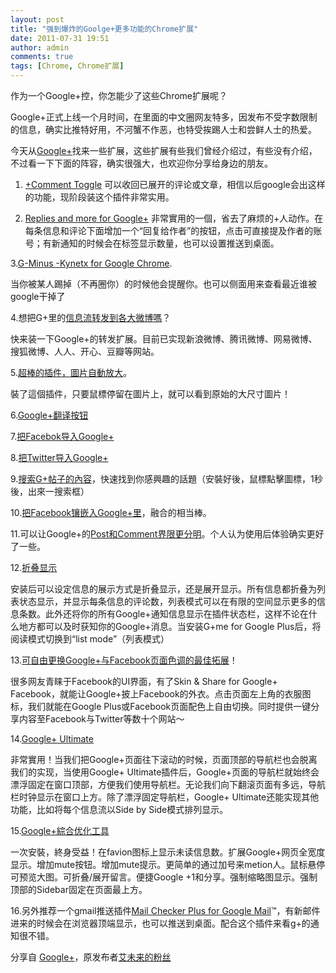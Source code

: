 ```yaml
---
layout: post
title: "强到爆炸的Goolge+更多功能的Chrome扩展"
date: 2011-07-31 19:51
author: admin
comments: true
tags: [Chrome, Chrome扩展]
---
```

作为一个Google+控，你怎能少了这些Chrome扩展呢？

Google+正式上线一个月时间，在里面的中文圈网友特多，因发布不受字数限制的信息，确实比推特好用，不河蟹不作恶，也特受挨踢人士和尝鲜人士的热爱。

今天从<a href="https://plus.google.com/100026251579613793512/posts/jBSLt8dU1Fm" target="_blank">Google+</a>找来一些扩展，这些扩展有些我们曾经介绍过，有些没有介绍，不过看一下下面的阵容，确实很强大，也欢迎你分享给身边的朋友。

1. <a href="https://chrome.google.com/webstore/detail/mnhiknfpdlpmmgmecadnffgmgpgaldlo" target="_blank">+Comment Toggle</a>
可以收回已展开的评论或文章，相信以后google会出这样的功能，现阶段装这个插件非常实用。

2. <a href="https://chrome.google.com/webstore/detail/fgmhgfecnmeljhchgcjlfldjiepcfpea" target="_blank">Replies and more for Google+</a>
非常實用的一個，省去了麻烦的+人动作。在每条信息和评论下面增加一个“回复给作者”的按钮，点击可直接提及作者的账号；有新通知的时候会在标签显示数量，也可以设置推送到桌面。

3.<a href="https://chrome.google.com/webstore/detail/pnjnlkmklinhajgnehnnpdbbcmjmhnod" target="_blank">G-Minus -Kynetx for Google Chrome</a>.

当你被某人踢掉（不再圈你）的时候他会提醒你。也可以侧面用来查看最近谁被google干掉了

4.想把G+里的<a href="https://chrome.google.com/webstore/detail/ocinbojkijjgaldenjnloainkglmnaad?hl=zh-CN" target="_blank">信息流转发到各大微博嗎</a>？

快来装一下Google+的转发扩展。目前已实现新浪微博、腾讯微博、网易微博、搜狐微博、人人、开心、豆瓣等网站。

5.<a href="https://chrome.google.com/webstore/detail/pdmhhapcpibmmgdoompgdnjbgeolafae" target="_blank">超棒的插件，圖片自動放大</a>。

裝了這個插件，只要鼠標停留在圖片上，就可以看到原始的大尺寸圖片！

6.<a href="https://chrome.google.com/webstore/detail/hehfpbphnjppmganambkgdnkfliaipgd" target="_blank">Google+翻译按钮</a>

7.<a href="http://crossrider.com/install/519-google-facebook" target="_blank">把Facebok导入Google+</a>

8.<a href="http://crossrider.com/install/529-google-tweet" target="_blank">把Twitter导入Google+</a>

9.<a href="https://chrome.google.com/webstore/detail/fkgkifhhbampffhdnmcjjcngllkajmfo" target="_blank">搜索G+帖子的內容</a>，快速找到你感興趣的話題（安裝好後，鼠標點擊圖標，1秒後，出來一搜索框）

10.<a href="http://crossrider.com/install/519-google-facebook" target="_blank">把Facebook镶嵌入Google+里</a>，融合的相当棒。

11.可以让Google+的<a href="https://chrome.google.com/webstore/detail/dkcppcocablbakkaboahjmljpodddkcp?hl=en-US#" target="_blank">Post和Comment界限更分明</a>。个人认为使用后体验确实更好了一些。

12.<a href="https://chrome.google.com/webstore/detail/oacdcllhgpddmlnhajiacfakhlilbicp#" target="_blank">折叠显示</a>

安装后可以设定信息的展示方式是折叠显示，还是展开显示。所有信息都折叠为列表状态显示，并显示每条信息的评论数，列表模式可以在有限的空间显示更多的信息条数。此外还将你的所有Google+通知信息显示在插件状态栏，这样不论在什么地方都可以及时获知你的Google+消息。当安装G+me for Google Plus后，将阅读模式切换到“list mode”（列表模式）

13.<a href="https://chrome.google.com/webstore/detail/dhbjdfifiblpidmcekioldkgbnnfcogg?hl=zh-CN" target="_blank">可自由更换Google+与Facebook页面色调的最佳拓展</a>！

很多网友青睐于Facebook的UI界面，有了Skin &amp; Share for Google+ Facebook，就能让Google+披上Facebook的外衣。点击页面左上角的衣服图标，我们就能在Google Plus或Facebook页面配色上自由切换。同时提供一键分享内容至Facebook与Twitter等数十个网站～

14.<a href="https://chrome.google.com/webstore/detail/nhogbifmjccfhopdggilcbeamcmlhmgo?hl=zh-CN" target="_blank">Google+ Ultimate</a>

非常實用！当我们把Google+页面往下滚动的时候，页面顶部的导航栏也会脱离我们的实现，当使用Google+ Ultimate插件后，Google+页面的导航栏就始终会漂浮固定在窗口顶部，方便我们使用导航栏。无论我们向下翻滚页面有多远，导航栏时钟显示在窗口上方。除了漂浮固定导航栏，Google+ Ultimate还能实现其他功能，比如将每个信息流以Side by Side模式排列显示。

15.<a href="https://chrome.google.com/webstore/detail/ldhcojnagiekommchjbokpofakjeknme" target="_blank">Google+綜合优化工具</a>

一次安裝，終身受益！在favion图标上显示未读信息数。扩展Google+网页全宽度显示。增加mute按钮。增加mute提示。更简单的通过加号来metion人。鼠标悬停可预览大图。可折叠/展开留言。便捷Google +1和分享。强制缩略图显示。强制顶部的Sidebar固定在页面最上方。

16.另外推荐一个gmail推送插件<a href="https://chrome.google.com/webstore/detail/gffjhibehnempbkeheiccaincokdjbfe" target="_blank">Mail Checker Plus for Google Mail</a>™，有新邮件进来的时候会在浏览器顶端显示，也可以推送到桌面。配合这个插件来看g+的通知很不错。<a href="https://chrome.google.com/webstore/detail/gffjhibehnempbkeheiccaincokdjbfe">
<!--more--></a>

分享自 <a href="https://plus.google.com/100026251579613793512/posts/jBSLt8dU1Fm" target="_blank">Google+</a>，原发布者<a href="https://plus.google.com/106943815587157551682/posts" target="_blank">艾未来的粉丝</a>
